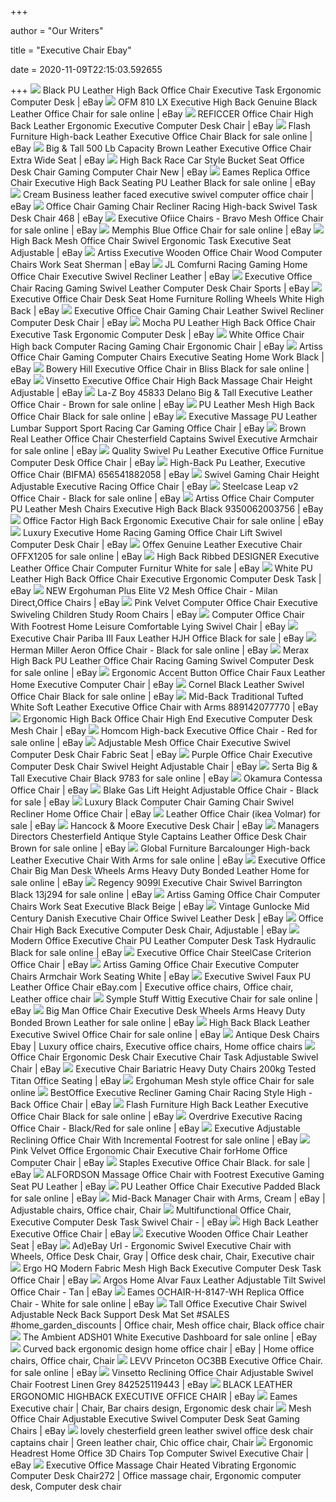 +++
        
author = "Our Writers"
        
title = "Executive Chair Ebay"
        
date = 2020-11-09T22:15:03.592655
        
+++
[ ![](https://d3d71ba2asa5oz.cloudfront.net/12012965/images/048-gm-48102_25.jpg)](https://d3d71ba2asa5oz.cloudfront.net/12012965/images/048-gm-48102_25.jpg) Black PU Leather High Back Office Chair Executive Task Ergonomic Computer  Desk | eBay
[ ![](https://i.ebayimg.com/images/g/vAwAAOSwYARbV7r8/s-l640.jpg)](https://i.ebayimg.com/images/g/vAwAAOSwYARbV7r8/s-l640.jpg) OFM 810 LX Executive High Back Genuine Black Leather Office Chair for sale  online | eBay
[ ![](https://i.ebayimg.com/images/g/OzYAAOSwOOFfJNSx/s-l300.jpg)](https://i.ebayimg.com/images/g/OzYAAOSwOOFfJNSx/s-l300.jpg) REFICCER Office Chair High Back Leather Ergonomic Executive Computer Desk  Chair | eBay
[ ![](https://i.ebayimg.com/images/g/zIQAAOSwe2JeTFw7/s-l600.jpg)](https://i.ebayimg.com/images/g/zIQAAOSwe2JeTFw7/s-l600.jpg) Flash Furniture High-back Leather Executive Office Chair Black for sale  online | eBay
[ ![](https://i.ebayimg.com/images/g/yKQAAOSwA3dYfTq1/s-l300.jpg)](https://i.ebayimg.com/images/g/yKQAAOSwA3dYfTq1/s-l300.jpg) Big & Tall 500 Lb Capacity Brown Leather Executive Office Chair Extra Wide  Seat | eBay
[ ![](https://i.ebayimg.com/images/g/aCIAAOSwG-1Z17GH/s-l300.jpg)](https://i.ebayimg.com/images/g/aCIAAOSwG-1Z17GH/s-l300.jpg) High Back Race Car Style Bucket Seat Office Desk Chair Gaming Computer Chair  New | eBay
[ ![](https://i.ebayimg.com/images/g/2rMAAOSwZNtcDcOe/s-l640.jpg)](https://i.ebayimg.com/images/g/2rMAAOSwZNtcDcOe/s-l640.jpg) Eames Replica Office Chair Executive High Back Seating PU Leather Black for  sale online | eBay
[ ![](https://i.ebayimg.com/images/g/AJgAAOSwhOdXpMN1/s-l300.jpg)](https://i.ebayimg.com/images/g/AJgAAOSwhOdXpMN1/s-l300.jpg) Cream Business leather faced executive swivel computer office chair | eBay
[ ![](https://i.ebayimg.com/images/g/Zm0AAOSw4MNcT7nf/s-l300.jpg)](https://i.ebayimg.com/images/g/Zm0AAOSw4MNcT7nf/s-l300.jpg) Office Chair Gaming Chair Recliner Racing High-back Swivel Task Desk Chair  468 | eBay
[ ![](https://i.ebayimg.com/images/g/M~kAAOSwsVVfj6cZ/s-l640.jpg)](https://i.ebayimg.com/images/g/M~kAAOSwsVVfj6cZ/s-l640.jpg) Executive Ofiice Chairs - Bravo Mesh Office Chair for sale online | eBay
[ ![](https://i.ebayimg.com/images/g/tZUAAOSwcm5fR4xo/s-l640.jpg)](https://i.ebayimg.com/images/g/tZUAAOSwcm5fR4xo/s-l640.jpg) Memphis Blue Office Chair for sale online | eBay
[ ![](https://i.ebayimg.com/images/g/9BMAAOSwYTtcCLz4/s-l300.jpg)](https://i.ebayimg.com/images/g/9BMAAOSwYTtcCLz4/s-l300.jpg) High Back Mesh Office Chair Swivel Ergonomic Task Executive Seat Adjustable  | eBay
[ ![](https://i.ebayimg.com/images/g/9bIAAOSw5BNei~0a/s-l300.jpg)](https://i.ebayimg.com/images/g/9bIAAOSw5BNei~0a/s-l300.jpg) Artiss Executive Wooden Office Chair Wood Computer Chairs Work Seat Sherman  | eBay
[ ![](https://i.ebayimg.com/images/g/fPoAAOSwHr9eCukg/s-l300.jpg)](https://i.ebayimg.com/images/g/fPoAAOSwHr9eCukg/s-l300.jpg) JL Comfurni Racing Gaming Home Office Chair Executive Swivel Recliner  Leather | eBay
[ ![](https://i.ebayimg.com/images/g/3poAAOSwd-heBDB5/s-l300.jpg)](https://i.ebayimg.com/images/g/3poAAOSwd-heBDB5/s-l300.jpg) Executive Office Chair Racing Gaming Swivel Leather Computer Desk Chair  Sports | eBay
[ ![](https://i.ebayimg.com/images/g/uk0AAOSw3QldZe-a/s-l300.jpg)](https://i.ebayimg.com/images/g/uk0AAOSw3QldZe-a/s-l300.jpg) Executive Office Chair Desk Seat Home Furniture Rolling Wheels White High  Back | eBay
[ ![](https://i.ebayimg.com/images/g/VScAAOSwoJBfmZpw/s-l300.jpg)](https://i.ebayimg.com/images/g/VScAAOSwoJBfmZpw/s-l300.jpg) Executive Office Chair Gaming Chair Leather Swivel Recliner Computer Desk  Chair | eBay
[ ![](https://d3d71ba2asa5oz.cloudfront.net/12012965/images/048-gm-49012-mo_1.jpg)](https://d3d71ba2asa5oz.cloudfront.net/12012965/images/048-gm-49012-mo_1.jpg) Mocha PU Leather High Back Office Chair Executive Task Ergonomic Computer  Desk | eBay
[ ![](https://i.ebayimg.com/images/g/m0oAAOSwC5RcwXTr/s-l300.jpg)](https://i.ebayimg.com/images/g/m0oAAOSwC5RcwXTr/s-l300.jpg) White Office Chair High back Computer Racing Gaming Chair Ergonomic Chair |  eBay
[ ![](https://i.ebayimg.com/images/g/r2MAAOSw~qVefHP2/s-l300.jpg)](https://i.ebayimg.com/images/g/r2MAAOSw~qVefHP2/s-l300.jpg) Artiss Office Chair Gaming Computer Chairs Executive Seating Home Work  Black | eBay
[ ![](https://i.ebayimg.com/images/g/AusAAOSwz7dfLhPn/s-l640.jpg)](https://i.ebayimg.com/images/g/AusAAOSwz7dfLhPn/s-l640.jpg) Bowery Hill Executive Office Chair in Bliss Black for sale online | eBay
[ ![](https://i.ebayimg.com/images/g/utEAAOSwbNte4xhU/s-l300.jpg)](https://i.ebayimg.com/images/g/utEAAOSwbNte4xhU/s-l300.jpg) Vinsetto Executive Office Chair High Back Massage Chair Height Adjustable |  eBay
[ ![](https://i.ebayimg.com/images/g/-p4AAOSw6IVeUnB4/s-l640.jpg)](https://i.ebayimg.com/images/g/-p4AAOSw6IVeUnB4/s-l640.jpg) La-Z Boy 45833 Delano Big & Tall Executive Leather Office Chair - Brown for  sale online | eBay
[ ![](https://i.ebayimg.com/images/g/BHEAAOSwPHxbGcyu/s-l640.jpg)](https://i.ebayimg.com/images/g/BHEAAOSwPHxbGcyu/s-l640.jpg) PU Leather Mesh High Back Office Chair Black for sale online | eBay
[ ![](https://i.ebayimg.com/images/g/gyoAAOSwrhNZzPsy/s-l300.jpg)](https://i.ebayimg.com/images/g/gyoAAOSwrhNZzPsy/s-l300.jpg) Executive Massage PU Leather Lumbar Support Sport Racing Car Gaming Office  Chair | eBay
[ ![](https://i.ebayimg.com/images/g/yxAAAOSw8vtfgWEK/s-l640.jpg)](https://i.ebayimg.com/images/g/yxAAAOSw8vtfgWEK/s-l640.jpg) Brown Real Leather Office Chair Chesterfield Captains Swivel Executive  Armchair for sale online | eBay
[ ![](https://i.ebayimg.com/images/g/rsoAAOSwHzdbjm2I/s-l300.jpg)](https://i.ebayimg.com/images/g/rsoAAOSwHzdbjm2I/s-l300.jpg) Quality Swivel Pu Leather Executive Office Furnitue Computer Desk Office  Chair | eBay
[ ![](https://i.ebayimg.com/images/g/5yAAAOSw9V1aggg-/s-l300.jpg)](https://i.ebayimg.com/images/g/5yAAAOSw9V1aggg-/s-l300.jpg) High-Back Pu Leather, Executive Office Chair (BIFMA) 656541882058 | eBay
[ ![](https://i.ebayimg.com/images/g/s9UAAOSwF11d3eiL/s-l300.jpg)](https://i.ebayimg.com/images/g/s9UAAOSwF11d3eiL/s-l300.jpg) Swivel Gaming Chair Height Adjustable Executive Racing Office Chair | eBay
[ ![](https://i.ebayimg.com/images/g/SSYAAOSwFkJfFYLf/s-l500.jpg)](https://i.ebayimg.com/images/g/SSYAAOSwFkJfFYLf/s-l500.jpg) Steelcase Leap v2 Office Chair - Black for sale online | eBay
[ ![](https://i.ebayimg.com/images/g/maYAAOSwoXZegsfb/s-l300.jpg)](https://i.ebayimg.com/images/g/maYAAOSwoXZegsfb/s-l300.jpg) Artiss Office Chair Computer PU Leather Mesh Chairs Executive High Back  Black 9350062003756 | eBay
[ ![](https://i.ebayimg.com/images/g/O1MAAOSwXSdcsCdS/s-l640.jpg)](https://i.ebayimg.com/images/g/O1MAAOSwXSdcsCdS/s-l640.jpg) Office Factor High Back Ergonomic Executive Chair for sale online | eBay
[ ![](https://i.ebayimg.com/images/g/3ZYAAOSw9-ZeCu67/s-l300.jpg)](https://i.ebayimg.com/images/g/3ZYAAOSw9-ZeCu67/s-l300.jpg) Luxury Executive Home Racing Gaming Office Chair Lift Swivel Computer Desk  Chair | eBay
[ ![](https://i.ebayimg.com/images/g/OPEAAOSwH4td4QLI/s-l640.jpg)](https://i.ebayimg.com/images/g/OPEAAOSwH4td4QLI/s-l640.jpg) Offex Genuine Leather Executive Chair OFFX1205 for sale online | eBay
[ ![](https://i.ebayimg.com/images/g/uboAAOSwu2Re7KKi/s-l640.jpg)](https://i.ebayimg.com/images/g/uboAAOSwu2Re7KKi/s-l640.jpg) High Back Ribbed DESIGNER Executive Leather Office Chair Computer Furnitur  White for sale | eBay
[ ![](https://i.ebayimg.com/images/g/ZnAAAOSwBkRaAcJo/s-l300.jpg)](https://i.ebayimg.com/images/g/ZnAAAOSwBkRaAcJo/s-l300.jpg) White PU Leather High Back Office Chair Executive Ergonomic Computer Desk  Task | eBay
[ ![](https://img.zcdn.com.au/lf/8/hash/37569/18785418/1/1/1.jpg)](https://img.zcdn.com.au/lf/8/hash/37569/18785418/1/1/1.jpg) NEW Ergohuman Plus Elite V2 Mesh Office Chair - Milan Direct,Office Chairs  | eBay
[ ![](https://i.ebayimg.com/images/g/JNcAAOSwNHZd8y3o/s-l300.jpg)](https://i.ebayimg.com/images/g/JNcAAOSwNHZd8y3o/s-l300.jpg) Pink Velvet Computer Office Chair Executive Swiveling Children Study Room  Chairs | eBay
[ ![](https://i.ebayimg.com/images/g/E-cAAOSwUGxdEYFl/s-l300.jpg)](https://i.ebayimg.com/images/g/E-cAAOSwUGxdEYFl/s-l300.jpg) Computer Office Chair With Footrest Home Leisure Comfortable Lying Swivel  Chair | eBay
[ ![](https://i.ebayimg.com/images/g/jewAAOSwp6RecgsF/s-l640.jpg)](https://i.ebayimg.com/images/g/jewAAOSwp6RecgsF/s-l640.jpg) Executive Chair Pariba III Faux Leather HJH Office Black for sale | eBay
[ ![](https://i.ebayimg.com/images/g/da0AAOSwfzJeTjhG/s-l640.jpg)](https://i.ebayimg.com/images/g/da0AAOSwfzJeTjhG/s-l640.jpg) Herman Miller Aeron Office Chair - Black for sale online | eBay
[ ![](https://i.ebayimg.com/images/g/L7EAAOSw-RheTzek/s-l640.jpg)](https://i.ebayimg.com/images/g/L7EAAOSw-RheTzek/s-l640.jpg) Merax High Back PU Leather Office Chair Racing Gaming Swivel Computer Desk  for sale online | eBay
[ ![](https://i.ebayimg.com/images/g/viYAAOSwlztennas/s-l300.jpg)](https://i.ebayimg.com/images/g/viYAAOSwlztennas/s-l300.jpg) Ergonomic Accent Button Office Chair Faux Leather Home Executive Computer  Chair | eBay
[ ![](https://i.ebayimg.com/images/g/er0AAOSwUIhe8rFH/s-l640.jpg)](https://i.ebayimg.com/images/g/er0AAOSwUIhe8rFH/s-l640.jpg) Cornel Black Leather Swivel Office Chair Black for sale online | eBay
[ ![](https://i.ebayimg.com/images/g/XdIAAOSwyltZOYMT/s-l300.jpg)](https://i.ebayimg.com/images/g/XdIAAOSwyltZOYMT/s-l300.jpg) Mid-Back Traditional Tufted White Soft Leather Executive Office Chair with  Arms 889142077770 | eBay
[ ![](https://i.ebayimg.com/images/g/zJgAAOSwPEddsscO/s-l300.jpg)](https://i.ebayimg.com/images/g/zJgAAOSwPEddsscO/s-l300.jpg) Ergonomic High Back Office Chair High End Executive Computer Desk Mesh Chair  | eBay
[ ![](https://i.ebayimg.com/images/g/VWwAAOSwgO9c~mWU/s-l640.jpg)](https://i.ebayimg.com/images/g/VWwAAOSwgO9c~mWU/s-l640.jpg) Homcom High-back Executive Office Chair - Red for sale online | eBay
[ ![](https://i.ebayimg.com/images/g/SY8AAOSw6ahe6KeM/s-l300.jpg)](https://i.ebayimg.com/images/g/SY8AAOSw6ahe6KeM/s-l300.jpg) Adjustable Mesh Office Chair Executive Swivel Computer Desk Chair Fabric  Seat | eBay
[ ![](https://i.ebayimg.com/images/g/FDEAAOSwIwtfDCqd/s-l300.jpg)](https://i.ebayimg.com/images/g/FDEAAOSwIwtfDCqd/s-l300.jpg) Purple Office Chair Executive Computer Desk Chair Swivel Height Adjustable  Chair | eBay
[ ![](https://i.ebayimg.com/images/g/U2gAAOSwgtBfm111/s-l640.jpg)](https://i.ebayimg.com/images/g/U2gAAOSwgtBfm111/s-l640.jpg) Serta Big & Tall Executive Chair Black 9783 for sale online | eBay
[ ![](https://i.ebayimg.com/images/g/dhAAAOSw-HJdL7k-/s-l300.jpg)](https://i.ebayimg.com/images/g/dhAAAOSw-HJdL7k-/s-l300.jpg) Okamura Contessa Office Chair | eBay
[ ![](https://i.ebayimg.com/images/g/nkEAAOSwqRFe7OKF/s-l640.jpg)](https://i.ebayimg.com/images/g/nkEAAOSwqRFe7OKF/s-l640.jpg) Blake Gas Lift Height Adjustable Office Chair - Black for sale | eBay
[ ![](https://i.ebayimg.com/images/g/Rt8AAOSwSRteCubU/s-l300.jpg)](https://i.ebayimg.com/images/g/Rt8AAOSwSRteCubU/s-l300.jpg) Luxury Black Computer Chair Gaming Chair Swivel Recliner Home Office Chair  | eBay
[ ![](https://i.ebayimg.com/images/g/N1EAAOSwdCVe13I3/s-l640.jpg)](https://i.ebayimg.com/images/g/N1EAAOSwdCVe13I3/s-l640.jpg) Leather Office Chair (ikea Volmar) for sale | eBay
[ ![](https://i.ebayimg.com/images/g/vQMAAOSwe2JeTx3h/s-l300.jpg)](https://i.ebayimg.com/images/g/vQMAAOSwe2JeTx3h/s-l300.jpg) Hancock & Moore Executive Desk Chair | eBay
[ ![](https://i.ebayimg.com/images/g/qTwAAOSwj2Ra4A1s/s-l640.jpg)](https://i.ebayimg.com/images/g/qTwAAOSwj2Ra4A1s/s-l640.jpg) Managers Directors Chesterfield Antique Style Captains Leather Office Desk  Chair Brown for sale online | eBay
[ ![](https://i.ebayimg.com/images/g/G6kAAOSw-89d5R~d/s-l640.jpg)](https://i.ebayimg.com/images/g/G6kAAOSw-89d5R~d/s-l640.jpg) Global Furniture Barcalounger High-back Leather Executive Chair With Arms  for sale online | eBay
[ ![](https://i.ebayimg.com/images/g/SWcAAOSwu2Re6VYN/s-l640.jpg)](https://i.ebayimg.com/images/g/SWcAAOSwu2Re6VYN/s-l640.jpg) Executive Office Chair Big Man Desk Wheels Arms Heavy Duty Bonded Leather  Home for sale online | eBay
[ ![](https://i.ebayimg.com/images/g/4T4AAOSwnaJdJIgM/s-l640.jpg)](https://i.ebayimg.com/images/g/4T4AAOSwnaJdJIgM/s-l640.jpg) Regency 9099l Executive Chair Swivel Barrington Black 13j294 for sale  online | eBay
[ ![](https://i.ebayimg.com/images/g/SgMAAOSw7plevbJo/s-l400.jpg)](https://i.ebayimg.com/images/g/SgMAAOSw7plevbJo/s-l400.jpg) Artiss Gaming Office Chair Computer Chairs Work Seat Executive Black Beige  | eBay
[ ![](https://i.ebayimg.com/images/g/oeMAAOSwEy1avnM5/s-l300.jpg)](https://i.ebayimg.com/images/g/oeMAAOSwEy1avnM5/s-l300.jpg) Vintage Gunlocke Mid Century Danish Executive Chair Office Swivel Leather  Desk | eBay
[ ![](https://i.ebayimg.com/images/g/5c8AAOSwFdRe9hMX/s-l300.jpg)](https://i.ebayimg.com/images/g/5c8AAOSwFdRe9hMX/s-l300.jpg) Office Chair High Back Executive Computer Desk Chair, Adjustable | eBay
[ ![](https://i.ebayimg.com/images/g/8v0AAOSwfJheRZWQ/s-l640.jpg)](https://i.ebayimg.com/images/g/8v0AAOSwfJheRZWQ/s-l640.jpg) Modern Office Executive Chair PU Leather Computer Desk Task Hydraulic Black  for sale online | eBay
[ ![](https://i.ebayimg.com/images/g/0C8AAOSwLMRcbW5Y/s-l300.jpg)](https://i.ebayimg.com/images/g/0C8AAOSwLMRcbW5Y/s-l300.jpg) Executive Office Chair SteelCase Criterion Office Chair | eBay
[ ![](https://i.ebayimg.com/images/g/XOcAAOSwB~Zewd9~/s-l300.jpg)](https://i.ebayimg.com/images/g/XOcAAOSwB~Zewd9~/s-l300.jpg) Artiss Gaming Office Chair Executive Computer Chairs Armchair Work Seating  White | eBay
[ ![](https://i.pinimg.com/736x/bd/d1/a6/bdd1a62808cfe8488d1179a3eae9c886.jpg)](https://i.pinimg.com/736x/bd/d1/a6/bdd1a62808cfe8488d1179a3eae9c886.jpg) Executive Swivel Faux PU Leather Office Chair eBay.com | Executive office  chairs, Office chair, Leather office chair
[ ![](https://i.ebayimg.com/images/g/O-YAAOSwemdejdNQ/s-l640.jpg)](https://i.ebayimg.com/images/g/O-YAAOSwemdejdNQ/s-l640.jpg) Symple Stuff Wittig Executive Chair for sale online | eBay
[ ![](https://i.ebayimg.com/images/g/LTgAAOSwUZdfGoWa/s-l640.jpg)](https://i.ebayimg.com/images/g/LTgAAOSwUZdfGoWa/s-l640.jpg) Big Man Office Chair Executive Desk Wheels Arms Heavy Duty Bonded Brown  Leather for sale online | eBay
[ ![](https://i.ebayimg.com/images/g/ZrEAAOSwzQFeTLhB/s-l600.jpg)](https://i.ebayimg.com/images/g/ZrEAAOSwzQFeTLhB/s-l600.jpg) High Back Black Leather Executive Swivel Office Chair for sale online | eBay
[ ![](https://i.pinimg.com/originals/c0/65/2f/c0652f7c023569aacaf07045a9fe5d8e.jpg)](https://i.pinimg.com/originals/c0/65/2f/c0652f7c023569aacaf07045a9fe5d8e.jpg) Antique Desk Chairs Ebay | Luxury office chairs, Executive office chairs,  Home office chairs
[ ![](https://i.ebayimg.com/images/g/y5kAAOSw3fFePBsc/s-l300.jpg)](https://i.ebayimg.com/images/g/y5kAAOSw3fFePBsc/s-l300.jpg) Office Chair Ergonomic Desk Chair Executive Chair Task Adjustable Swivel  Chair | eBay
[ ![](https://i.ebayimg.com/images/g/v2UAAOSwvg9XVQaG/s-l300.jpg)](https://i.ebayimg.com/images/g/v2UAAOSwvg9XVQaG/s-l300.jpg) Executive Chair Bariatric Heavy Duty Chairs 200kg Tested Titan Office  Seating | eBay
[ ![](https://i.ebayimg.com/images/g/tjEAAOSw0TxdTtMR/s-l640.jpg)](https://i.ebayimg.com/images/g/tjEAAOSw0TxdTtMR/s-l640.jpg) Ergohuman Mesh style office Chair for sale online
[ ![](https://i.ebayimg.com/images/g/a6QAAOSwC71cnzv2/s-l300.png)](https://i.ebayimg.com/images/g/a6QAAOSwC71cnzv2/s-l300.png) BestOffice Executive Recliner Gaming Chair Racing Style High - Back Office  Chair | eBay
[ ![](https://i.ebayimg.com/images/g/CNEAAOSwKCheTd4W/s-l640.jpg)](https://i.ebayimg.com/images/g/CNEAAOSwKCheTd4W/s-l640.jpg) Flash Furniture High Back Leather Executive Office Chair Black for sale  online | eBay
[ ![](https://i.ebayimg.com/images/g/6D8AAOSwv8ZfifSj/s-l640.jpg)](https://i.ebayimg.com/images/g/6D8AAOSwv8ZfifSj/s-l640.jpg) Overdrive Executive Racing Office Chair - Black/Red for sale online | eBay
[ ![](https://i.ebayimg.com/images/g/ybkAAOSwrTlfdFZU/s-l640.jpg)](https://i.ebayimg.com/images/g/ybkAAOSwrTlfdFZU/s-l640.jpg) Executive Adjustable Reclining Office Chair With Incremental Footrest for  sale online | eBay
[ ![](https://i.ebayimg.com/images/g/SqEAAOSwk2Je4fqs/s-l300.jpg)](https://i.ebayimg.com/images/g/SqEAAOSwk2Je4fqs/s-l300.jpg) Pink Velvet Office Ergonomic Chair Executive Chair forHome Office Computer  Chair | eBay
[ ![](https://i.ebayimg.com/images/g/U7cAAOSwgJdfb~XZ/s-l640.jpg)](https://i.ebayimg.com/images/g/U7cAAOSwgJdfb~XZ/s-l640.jpg) Staples Executive Office Chair Black. for sale | eBay
[ ![](https://i.ebayimg.com/images/g/higAAOSwKERfA9UX/s-l300.jpg)](https://i.ebayimg.com/images/g/higAAOSwKERfA9UX/s-l300.jpg) ALFORDSON Massage Office Chair with Footrest Executive Gaming Seat PU  Leather | eBay
[ ![](https://i.ebayimg.com/images/g/S~MAAOSwqOddwOFg/s-l640.jpg)](https://i.ebayimg.com/images/g/S~MAAOSwqOddwOFg/s-l640.jpg) PU Leather Office Chair Executive Padded Black for sale online | eBay
[ ![](https://i.pinimg.com/originals/f5/48/ac/f548acf5e007c4049d94f02d8ad0f975.jpg)](https://i.pinimg.com/originals/f5/48/ac/f548acf5e007c4049d94f02d8ad0f975.jpg) Mid-Back Manager Chair with Arms, Cream | eBay | Adjustable chairs, Office  chair, Chair
[ ![](https://i.ebayimg.com/images/g/mnMAAOSw7qtfIhWM/s-l300.jpg)](https://i.ebayimg.com/images/g/mnMAAOSw7qtfIhWM/s-l300.jpg) Multifunctional Office Chair, Executive Computer Desk Task Swivel Chair - |  eBay
[ ![](https://i.ebayimg.com/images/g/dVcAAOSwIOJfIdfp/s-l300.jpg)](https://i.ebayimg.com/images/g/dVcAAOSwIOJfIdfp/s-l300.jpg) High Back Leather Executive Office Chair | eBay
[ ![](https://i.ebayimg.com/images/g/GVUAAOSwqvVexHt5/s-l300.jpg)](https://i.ebayimg.com/images/g/GVUAAOSwqvVexHt5/s-l300.jpg) Executive Wooden Office Chair Leather Seat | eBay
[ ![](https://i.pinimg.com/474x/23/c4/18/23c4181189ed1c215ab9f2fd45a592d6.jpg)](https://i.pinimg.com/474x/23/c4/18/23c4181189ed1c215ab9f2fd45a592d6.jpg) Ad)eBay Url - Ergonomic Swivel Executive Chair with Wheels, Office Desk  Chair, Gray | Office desk chair, Chair, Executive chair
[ ![](https://i.ebayimg.com/images/g/WPIAAOSwFKlfIDwH/s-l300.jpg)](https://i.ebayimg.com/images/g/WPIAAOSwFKlfIDwH/s-l300.jpg) Ergo HQ Modern Fabric Mesh High Back Executive Computer Desk Task Office  Chair | eBay
[ ![](https://i.ebayimg.com/images/g/UOAAAOSwL9pejYaK/s-l300.jpg)](https://i.ebayimg.com/images/g/UOAAAOSwL9pejYaK/s-l300.jpg) Argos Home Alvar Faux Leather Adjustable Tilt Swivel Office Chair - Tan |  eBay
[ ![](https://i.ebayimg.com/images/g/Mo8AAOSwGAheS5MK/s-l640.jpg)](https://i.ebayimg.com/images/g/Mo8AAOSwGAheS5MK/s-l640.jpg) Eames OCHAIR-H-8147-WH Replica Office Chair - White for sale online | eBay
[ ![](https://i.pinimg.com/originals/05/d7/1d/05d71da9a04079a5902ad19f7bc1ecc1.jpg)](https://i.pinimg.com/originals/05/d7/1d/05d71da9a04079a5902ad19f7bc1ecc1.jpg) Tall Office Executive Chair Swivel Adjustable Neck Back Support Desk Mat  Set #SALES #home_garden_discounts | Office chair, Mesh office chair, Black office  chair
[ ![](https://i.ebayimg.com/images/g/sBcAAOSwKKZeAW06/s-l640.jpg)](https://i.ebayimg.com/images/g/sBcAAOSwKKZeAW06/s-l640.jpg) The Ambient ADSH01 White Executive Dashboard for sale online | eBay
[ ![](https://i.pinimg.com/originals/61/bc/17/61bc17712c3322a1c3c8e7a36179af5b.jpg)](https://i.pinimg.com/originals/61/bc/17/61bc17712c3322a1c3c8e7a36179af5b.jpg) Curved back ergonomic design home office chair | eBay | Home office chairs, Office  chair, Chair
[ ![](https://i.ebayimg.com/images/g/SloAAOSwKx9e~EtL/s-l640.png)](https://i.ebayimg.com/images/g/SloAAOSwKx9e~EtL/s-l640.png) LEVV Princeton OC3BB Executive Office Chair. for sale online | eBay
[ ![](https://i.ebayimg.com/images/g/7SgAAOSwCplfK8Xa/s-l300.jpg)](https://i.ebayimg.com/images/g/7SgAAOSwCplfK8Xa/s-l300.jpg) Vinsetto Reclining Office Chair Adjustable Swivel Chair Footrest Linen Grey  842525119443 | eBay
[ ![](https://i.ebayimg.com/images/g/25QAAOxyjzNRF3E~/s-l300.jpg)](https://i.ebayimg.com/images/g/25QAAOxyjzNRF3E~/s-l300.jpg) BLACK LEATHER ERGONOMIC HIGHBACK EXECUTIVE OFFICE CHAIR | eBay
[ ![](https://i.pinimg.com/originals/e6/94/11/e69411ddc97ba9c8d97b4c326d83e50e.jpg)](https://i.pinimg.com/originals/e6/94/11/e69411ddc97ba9c8d97b4c326d83e50e.jpg) Eames Executive chair | Chair, Bar chairs design, Ergonomic desk chair
[ ![](https://i.ebayimg.com/images/g/gboAAOSwiGJfbHWG/s-l300.jpg)](https://i.ebayimg.com/images/g/gboAAOSwiGJfbHWG/s-l300.jpg) Mesh Office Chair Adjustable Executive Swivel Computer Desk Seat Gaming  Chairs | eBay
[ ![](https://i.pinimg.com/originals/14/96/0f/14960fb884b27b4fd3e184070963a201.jpg)](https://i.pinimg.com/originals/14/96/0f/14960fb884b27b4fd3e184070963a201.jpg) lovely chesterfield green leather swivel office desk chair captains chair |  Green leather chair, Chic office chair, Chair
[ ![](https://i.ebayimg.com/images/g/Tu4AAOSw~w9dOmDn/s-l300.jpg)](https://i.ebayimg.com/images/g/Tu4AAOSw~w9dOmDn/s-l300.jpg) Ergonomic Headrest Home Office 3D Chairs Top Computer Swivel Executive Chair  | eBay
[ ![](https://i.pinimg.com/originals/93/ab/21/93ab2188e7cfe117ae6f4761f5af516d.jpg)](https://i.pinimg.com/originals/93/ab/21/93ab2188e7cfe117ae6f4761f5af516d.jpg) Executive Office Massage Chair Heated Vibrating Ergonomic Computer Desk  Chair272 | Office massage chair, Ergonomic computer desk, Computer desk  chair
